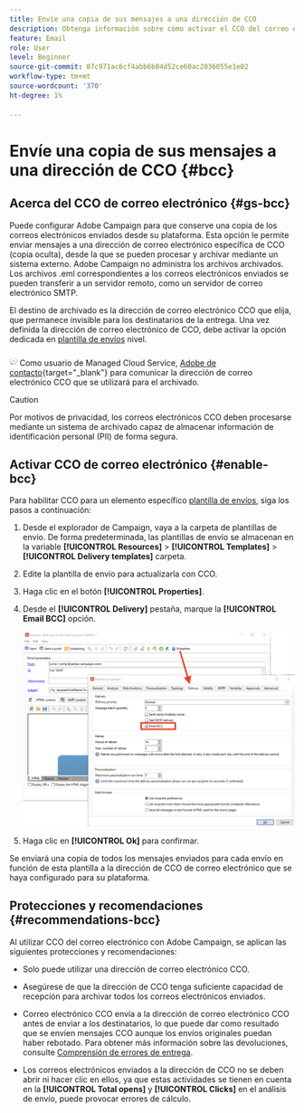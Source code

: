 ```yaml
---
title: Envíe una copia de sus mensajes a una dirección de CCO
description: Obtenga información sobre cómo activar el CCO del correo electrónico en Adobe Campaign
feature: Email
role: User
level: Beginner
source-git-commit: 87c971ac6cf4abb6b04d52ce60ac2036055e1e02
workflow-type: tm+mt
source-wordcount: '370'
ht-degree: 1%

---
```



# Envíe una copia de sus mensajes a una dirección de CCO {#bcc}

<!--
>[!NOTE]
>
>This capability is available starting Campaign v8.3. To check your version, refer to [this section](../start/compatibility-matrix.md#how-to-check-your-campaign-version-and-buildversion)-->

## Acerca del CCO de correo electrónico {#gs-bcc}

Puede configurar Adobe Campaign para que conserve una copia de los correos electrónicos enviados desde su plataforma. Esta opción le permite enviar mensajes a una dirección de correo electrónico específica de CCO (copia oculta), desde la que se pueden procesar y archivar mediante un sistema externo.
Adobe Campaign no administra los archivos archivados. Los archivos .eml correspondientes a los correos electrónicos enviados se pueden transferir a un servidor remoto, como un servidor de correo electrónico SMTP.

El destino de archivado es la dirección de correo electrónico CCO que elija, que permanece invisible para los destinatarios de la entrega. Una vez definida la dirección de correo electrónico de CCO, debe activar la opción dedicada en [plantilla de envíos](create-templates.md) nivel.

![](../assets/do-not-localize/speech.png)  Como usuario de Managed Cloud Service, [Adobe de contacto](../start/campaign-faq.md#support){target="_blank"} para comunicar la dirección de correo electrónico CCO que se utilizará para el archivado.

>[!CAUTION]
>
>Por motivos de privacidad, los correos electrónicos CCO deben procesarse mediante un sistema de archivado capaz de almacenar información de identificación personal (PII) de forma segura.


## Activar CCO de correo electrónico {#enable-bcc}

Para habilitar CCO para un elemento específico [plantilla de envíos](create-templates.md), siga los pasos a continuación:

1. Desde el explorador de Campaign, vaya a la carpeta de plantillas de envío. De forma predeterminada, las plantillas de envío se almacenan en la variable **[!UICONTROL Resources]** > **[!UICONTROL Templates]** > **[!UICONTROL Delivery templates]** carpeta.
1. Edite la plantilla de envío para actualizarla con CCO.
1. Haga clic en el botón **[!UICONTROL Properties]**.
1. Desde el **[!UICONTROL Delivery]** pestaña, marque la **[!UICONTROL Email BCC]** opción.

   ![](assets/email-bcc.png)

1. Haga clic en **[!UICONTROL Ok]** para confirmar.

Se enviará una copia de todos los mensajes enviados para cada envío en función de esta plantilla a la dirección de CCO de correo electrónico que se haya configurado para su plataforma.

## Protecciones y recomendaciones {#recommendations-bcc}

Al utilizar CCO del correo electrónico con Adobe Campaign, se aplican las siguientes protecciones y recomendaciones:

* Solo puede utilizar una dirección de correo electrónico CCO.

* Asegúrese de que la dirección de CCO tenga suficiente capacidad de recepción para archivar todos los correos electrónicos enviados.

* Correo electrónico CCO <!--with Enhanced MTA--> envía a la dirección de correo electrónico CCO antes de enviar a los destinatarios, lo que puede dar como resultado que se envíen mensajes CCO aunque los envíos originales puedan haber rebotado. Para obtener más información sobre las devoluciones, consulte [Comprensión de errores de entrega](delivery-failures.md).

* Los correos electrónicos enviados a la dirección de CCO no se deben abrir ni hacer clic en ellos, ya que estas actividades se tienen en cuenta en la **[!UICONTROL Total opens]** y **[!UICONTROL Clicks]** en el análisis de envío, puede provocar errores de cálculo.

<!--Only successfully sent emails are taken in account, bounces are not.-->
